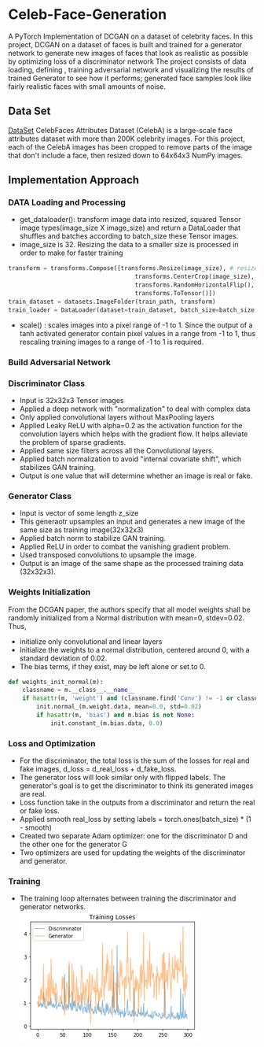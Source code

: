 # Celeb-Face-Generation
A PyTorch Implementation of DCGAN on a dataset of celebrity faces.
In this project, DCGAN on a dataset of faces is built and trained for a generator network to generate new images of faces that look as realistic as possible by optimizing loss of a discriminator network 
The project consists of data loading, defining , training adversarial network and visualizing the results of trained Generator to see how it performs; generated face samples look like fairly realistic faces with small amounts of noise.

## Data Set
[DataSet](http://mmlab.ie.cuhk.edu.hk/projects/CelebA.html)
CelebFaces Attributes Dataset (CelebA) is a large-scale face attributes dataset with more than 200K celebrity images. For this project, each of the CelebA images has been cropped to remove parts of the image that don't include a face, then resized down to 64x64x3 NumPy images.

## Implementation Approach 
### DATA Loading and Processing 
* get_dataloader(): transform image data into resized, squared Tensor image types(image_size X image_size) and return a DataLoader that shuffles and batches according to batch_size these Tensor images.
* image_size is 32. Resizing the data to a smaller size is processed in order to make for faster training
```python
transform = transforms.Compose([transforms.Resize(image_size), # resize to 128x128
                                    transforms.CenterCrop(image_size),
                                    transforms.RandomHorizontalFlip(),
                                    transforms.ToTensor()])
train_dataset = datasets.ImageFolder(train_path, transform)
train_loader = DataLoader(dataset=train_dataset, batch_size=batch_size, shuffle=True, num_workers=num_workers)
```
* scale() : scales images into a pixel range of -1 to 1. Since the output of a tanh activated generator contain pixel values in a range from -1 to 1, thus rescaling training images to a range of -1 to 1 is required.

### Build Adversarial Network 
### Discriminator Class
* Input is 32x32x3 Tensor images 
* Applied a deep network with "normalization" to deal with complex data 
* Only applied convolutional layers without MaxPooling layers
* Applied Leaky ReLU with alpha=0.2 as the activation function for the convolution layers which helps with the gradient flow. It helps alleviate the problem of sparse gradients.
* Applied same size filters across all the Convolutional layers.
* Applied batch normalization to avoid "internal covariate shift", which stabilizes GAN training.
* Output is one value that will determine whether an image is real or fake.

### Generator Class 
* Input is vector of some length z_size 
* This generaotr upsamples an input and generates a new image of the same size as training image(32x32x3)
* Applied batch norm to stabilize GAN training.
* Applied ReLU in order to combat the vanishing gradient problem.
* Used transposed convolutions to upsample the image.
* Output is an image of the same shape as the processed training data (32x32x3).

### Weights Initialization
From the DCGAN paper, the authors specify that all model weights shall be randomly initialized from a Normal distribution with mean=0, stdev=0.02. Thus, 
* initialize only convolutional and linear layers
* Initialize the weights to a normal distribution, centered around 0, with a standard deviation of 0.02.
* The bias terms, if they exist, may be left alone or set to 0.
```python
def weights_init_normal(m):
    classname = m.__class__.__name__
    if hasattr(m, 'weight') and (classname.find('Conv') != -1 or classname.find('Linear') != -1):
        init.normal_(m.weight.data, mean=0.0, std=0.02)
        if hasattr(m, 'bias') and m.bias is not None:
            init.constant_(m.bias.data, 0.0)
```
### Loss and Optimization
* For the discriminator, the total loss is the sum of the losses for real and fake images, d_loss = d_real_loss + d_fake_loss.
* The generator loss will look similar only with flipped labels. The generator's goal is to get the discriminator to think its generated images are real.
* Loss function take in the outputs from a discriminator and return the real or fake loss.
* Applied smooth real_loss by setting labels = torch.ones(batch_size) * (1 - smooth)
* Created two separate Adam optimizer: one for the discriminator D and the other one for the generator G
* Two optimizers are used for updating the weights of the discriminator and generator.

### Training
* The training loop alternates between training the discriminator and generator networks.
![training](training.png)
